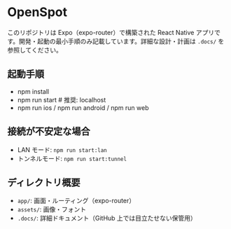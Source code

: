 # OpenSpot

このリポジトリは Expo（expo-router）で構築された React Native アプリです。開発・起動の最小手順のみ記載しています。詳細な設計・計画は `.docs/` を参照してください。

## 起動手順
- npm install
- npm run start  # 推奨: localhost
- npm run ios / npm run android / npm run web

## 接続が不安定な場合
- LAN モード: `npm run start:lan`
- トンネルモード: `npm run start:tunnel`

## ディレクトリ概要
- `app/`: 画面・ルーティング（expo-router）
- `assets/`: 画像・フォント
- `.docs/`: 詳細ドキュメント（GitHub 上では目立たせない保管用）